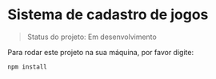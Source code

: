 <h1>Sistema de cadastro de jogos</h1>

> Status do projeto: Em desenvolvimento

Para rodar este projeto na sua máquina, por favor digite:

```
npm install
```
